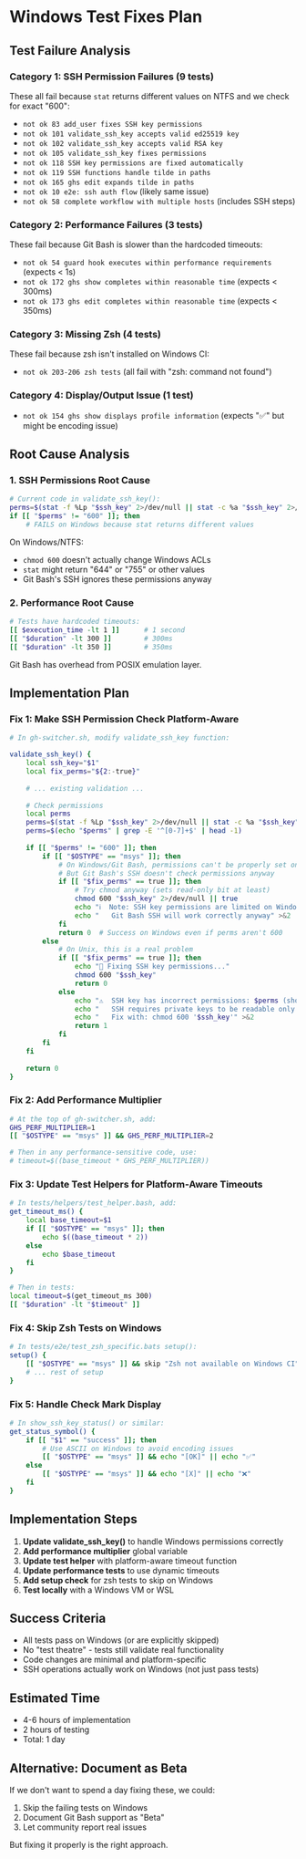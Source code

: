 # Windows Test Fixes Plan

## Test Failure Analysis

### Category 1: SSH Permission Failures (9 tests)
These all fail because `stat` returns different values on NTFS and we check for exact "600":
- `not ok 83 add_user fixes SSH key permissions`
- `not ok 101 validate_ssh_key accepts valid ed25519 key`
- `not ok 102 validate_ssh_key accepts valid RSA key`
- `not ok 105 validate_ssh_key fixes permissions`
- `not ok 118 SSH key permissions are fixed automatically`
- `not ok 119 SSH functions handle tilde in paths`
- `not ok 165 ghs edit expands tilde in paths`
- `not ok 10 e2e: ssh auth flow` (likely same issue)
- `not ok 58 complete workflow with multiple hosts` (includes SSH steps)

### Category 2: Performance Failures (3 tests)
These fail because Git Bash is slower than the hardcoded timeouts:
- `not ok 54 guard hook executes within performance requirements` (expects < 1s)
- `not ok 172 ghs show completes within reasonable time` (expects < 300ms)
- `not ok 173 ghs edit completes within reasonable time` (expects < 350ms)

### Category 3: Missing Zsh (4 tests)
These fail because zsh isn't installed on Windows CI:
- `not ok 203-206 zsh tests` (all fail with "zsh: command not found")

### Category 4: Display/Output Issue (1 test)
- `not ok 154 ghs show displays profile information` (expects "✅" but might be encoding issue)

## Root Cause Analysis

### 1. SSH Permissions Root Cause
```bash
# Current code in validate_ssh_key():
perms=$(stat -f %Lp "$ssh_key" 2>/dev/null || stat -c %a "$ssh_key" 2>/dev/null)
if [[ "$perms" != "600" ]]; then
    # FAILS on Windows because stat returns different values
```

On Windows/NTFS:
- `chmod 600` doesn't actually change Windows ACLs
- `stat` might return "644" or "755" or other values
- Git Bash's SSH ignores these permissions anyway

### 2. Performance Root Cause
```bash
# Tests have hardcoded timeouts:
[[ $execution_time -lt 1 ]]      # 1 second
[[ "$duration" -lt 300 ]]        # 300ms
[[ "$duration" -lt 350 ]]        # 350ms
```

Git Bash has overhead from POSIX emulation layer.

## Implementation Plan

### Fix 1: Make SSH Permission Check Platform-Aware
```bash
# In gh-switcher.sh, modify validate_ssh_key function:

validate_ssh_key() {
    local ssh_key="$1"
    local fix_perms="${2:-true}"
    
    # ... existing validation ...
    
    # Check permissions
    local perms
    perms=$(stat -f %Lp "$ssh_key" 2>/dev/null || stat -c %a "$ssh_key" 2>/dev/null)
    perms=$(echo "$perms" | grep -E '^[0-7]+$' | head -1)
    
    if [[ "$perms" != "600" ]]; then
        if [[ "$OSTYPE" == "msys" ]]; then
            # On Windows/Git Bash, permissions can't be properly set on NTFS
            # But Git Bash's SSH doesn't check permissions anyway
            if [[ "$fix_perms" == true ]]; then
                # Try chmod anyway (sets read-only bit at least)
                chmod 600 "$ssh_key" 2>/dev/null || true
                echo "ℹ️  Note: SSH key permissions are limited on Windows NTFS" >&2
                echo "   Git Bash SSH will work correctly anyway" >&2
            fi
            return 0  # Success on Windows even if perms aren't 600
        else
            # On Unix, this is a real problem
            if [[ "$fix_perms" == true ]]; then
                echo "🔧 Fixing SSH key permissions..."
                chmod 600 "$ssh_key"
                return 0
            else
                echo "⚠️  SSH key has incorrect permissions: $perms (should be 600)" >&2
                echo "   SSH requires private keys to be readable only by you." >&2
                echo "   Fix with: chmod 600 '$ssh_key'" >&2
                return 1
            fi
        fi
    fi
    
    return 0
}
```

### Fix 2: Add Performance Multiplier
```bash
# At the top of gh-switcher.sh, add:
GHS_PERF_MULTIPLIER=1
[[ "$OSTYPE" == "msys" ]] && GHS_PERF_MULTIPLIER=2

# Then in any performance-sensitive code, use:
# timeout=$((base_timeout * GHS_PERF_MULTIPLIER))
```

### Fix 3: Update Test Helpers for Platform-Aware Timeouts
```bash
# In tests/helpers/test_helper.bash, add:
get_timeout_ms() {
    local base_timeout=$1
    if [[ "$OSTYPE" == "msys" ]]; then
        echo $((base_timeout * 2))
    else
        echo $base_timeout
    fi
}

# Then in tests:
local timeout=$(get_timeout_ms 300)
[[ "$duration" -lt "$timeout" ]]
```

### Fix 4: Skip Zsh Tests on Windows
```bash
# In tests/e2e/test_zsh_specific.bats setup():
setup() {
    [[ "$OSTYPE" == "msys" ]] && skip "Zsh not available on Windows CI"
    # ... rest of setup
}
```

### Fix 5: Handle Check Mark Display
```bash
# In show_ssh_key_status() or similar:
get_status_symbol() {
    if [[ "$1" == "success" ]]; then
        # Use ASCII on Windows to avoid encoding issues
        [[ "$OSTYPE" == "msys" ]] && echo "[OK]" || echo "✅"
    else
        [[ "$OSTYPE" == "msys" ]] && echo "[X]" || echo "❌"
    fi
}
```

## Implementation Steps

1. **Update validate_ssh_key()** to handle Windows permissions correctly
2. **Add performance multiplier** global variable
3. **Update test helper** with platform-aware timeout function
4. **Update performance tests** to use dynamic timeouts
5. **Add setup check** for zsh tests to skip on Windows
6. **Test locally** with a Windows VM or WSL

## Success Criteria

- All tests pass on Windows (or are explicitly skipped)
- No "test theatre" - tests still validate real functionality
- Code changes are minimal and platform-specific
- SSH operations actually work on Windows (not just pass tests)

## Estimated Time

- 4-6 hours of implementation
- 2 hours of testing
- Total: 1 day

## Alternative: Document as Beta

If we don't want to spend a day fixing these, we could:
1. Skip the failing tests on Windows
2. Document Git Bash support as "Beta"
3. Let community report real issues

But fixing it properly is the right approach.